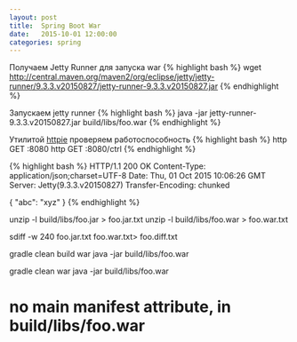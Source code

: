 ```yaml
---
layout: post
title:  Spring Boot War
date:   2015-10-01 12:00:00
categories: spring
---
```


Получаем Jetty Runner для запуска war
{% highlight bash %}
wget http://central.maven.org/maven2/org/eclipse/jetty/jetty-runner/9.3.3.v20150827/jetty-runner-9.3.3.v20150827.jar
{% endhighlight %}

Запускаем jetty runner
{% highlight bash %}
java -jar jetty-runner-9.3.3.v20150827.jar build/libs/foo.war
{% endhighlight %}


Утилитой [httpie](https://github.com/jkbrzt/httpie) проверяем работоспособность
{% highlight bash %}
http GET :8080
http GET :8080/ctrl
{% endhighlight %}

{% highlight bash %}
HTTP/1.1 200 OK
Content-Type: application/json;charset=UTF-8
Date: Thu, 01 Oct 2015 10:06:26 GMT
Server: Jetty(9.3.3.v20150827)
Transfer-Encoding: chunked

{
    "abc": "xyz"
}
{% endhighlight %}


unzip -l build/libs/foo.jar > foo.jar.txt
unzip -l build/libs/foo.war > foo.war.txt

sdiff -w 240 foo.jar.txt foo.war.txt> foo.diff.txt

gradle clean build war
java -jar build/libs/foo.war

gradle clean war
java -jar build/libs/foo.war
# no main manifest attribute, in build/libs/foo.war